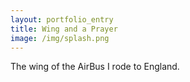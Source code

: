 ```yaml
---
layout: portfolio_entry
title: Wing and a Prayer
image: /img/splash.png
---
```

The wing of the AirBus I rode to England.